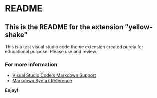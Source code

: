 # README
## This is the README for the extension "yellow-shake"
This is a test visual studio code theme extension created purely for educational purpose.
Please use and review.

### For more information
* [Visual Studio Code's Markdown Support](http://code.visualstudio.com/docs/languages/markdown)
* [Markdown Syntax Reference](https://help.github.com/articles/markdown-basics/)

**Enjoy!**
